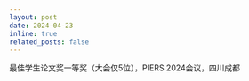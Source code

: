 ```yaml
---
layout: post
date: 2024-04-23
inline: true
related_posts: false
---
```


最佳学生论文奖一等奖（大会仅5位），PIERS 2024会议，四川成都